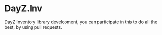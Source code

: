 # DayZ.Inv
DayZ Inventory library development, you can participate in this to do all the best, by using pull requests.
